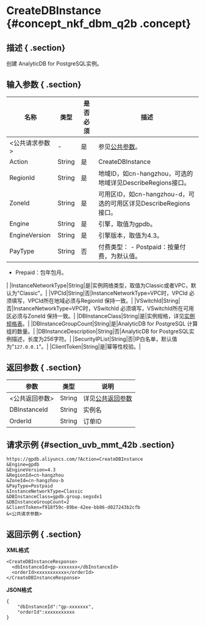# CreateDBInstance {#concept_nkf_dbm_q2b .concept}

## 描述 { .section}

创建 AnalyticDB for PostgreSQL实例。

## 输入参数 { .section}

|名称|类型|是否必须|描述|
|--|--|----|--|
|<公共请求参数\>|-|是|参见[公共参数](intl.zh-CN/API参考/公共参数.md#)。|
|Action|String|是|CreateDBInstance|
|RegionId|String|是|地域ID，如cn-hangzhou，可选的地域详见DescribeRegions接口。|
|ZoneId|String|是|可用区ID，如cn-hangzhou-d，可选的可用区详见DescribeRegions接口。|
|Engine|String|是|引擎，取值为gpdb。|
|EngineVersion|String|是|引擎版本，取值为4.3。|
|PayType|String|否|付费类型： -   Postpaid：按量付费，为默认值。
-   Prepaid：包年包月。

 |
|InstanceNetworkType|String|是|实例网络类型，取值为Classic或者VPC，默认为"Classic"。|
|VPCId|String|否|InstanceNetworkType=VPC时，VPCId 必须填写，VPCId所在地域必须与RegionId 保持一致。|
|VSwitchId|String|否|InstanceNetworkType=VPC时，VSwitchId 必须填写，VSwitchId所在可用区必须与ZoneId 保持一致。|
|DBInstanceClass|String|是|实例规格，详见[实例规格表](intl.zh-CN/API参考/附录/实例规格表.md#)。|
|DBInstanceGroupCount|String|是|AnalyticDB for PostgreSQL 计算组的数量。|
|DBInstanceDescription|String|否|AnalyticDB for PostgreSQL实例描述，长度为256字符。|
|SecurityIPList|String|否|IP白名单，默认值为"`127.0.0.1`"。|
|ClientToken|String|是|幂等性校验。|

## 返回参数 { .section}

|参数|类型|说明|
|--|--|--|
|<公共返回参数\>|String|详见[公共返回参数](intl.zh-CN/API参考/公共参数.md#section_apd_1rv_3bb)|
|DBInstanceId|String|实例名|
|OrderId|String|订单ID|

## 请求示例 {#section_uvb_mmt_42b .section}

```
https://gpdb.aliyuncs.com/?Action=CreateDBInstance
&Engine=gpdb
&EngineVersion=4.3
&RegionId=cn-hangzhou
&ZoneId=cn-hangzhou-b
&PayType=Postpaid
&InstanceNetworkType=Classic
&DBInstanceClass=gpdb.group.segsdx1
&DBInstanceGroupCount=2
&ClientToken=f918f59c-89be-42ee-bb86-d027243b2cfb
&<公共请求参数>
```

## 返回示例 { .section}

**XML格式**

```
<CreateDBInstanceResponse>
  <dbInstanceId>gp-xxxxxxx</dbInstanceId>
  <orderId>xxxxxxxxxxx</orderId>
</CreateDBInstanceResponse>
```

 **JSON格式** 

```
{
	"dbInstanceId":"gp-xxxxxxx",
	"orderId":xxxxxxxxxxx
}
```

